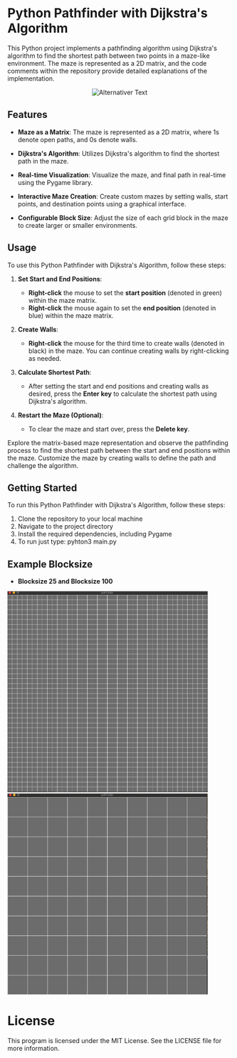 # Python Pathfinder with Dijkstra's Algorithm

This Python project implements a pathfinding algorithm using Dijkstra's algorithm to find the shortest path between two points in a maze-like environment. The maze is represented as a 2D matrix, and the code comments within the repository provide detailed explanations of the implementation.

<div align="center">
  <img src="./images/pathfinder.gif" alt="Alternativer Text">
</div>

## Features

- **Maze as a Matrix**: The maze is represented as a 2D matrix, where 1s denote open paths, and 0s denote walls.

- **Dijkstra's Algorithm**: Utilizes Dijkstra's algorithm to find the shortest path in the maze.

- **Real-time Visualization**: Visualize the maze, and final path in real-time using the Pygame library.

- **Interactive Maze Creation**: Create custom mazes by setting walls, start points, and destination points using a graphical interface.

- **Configurable Block Size**: Adjust the size of each grid block in the maze to create larger or smaller environments.

## Usage

To use this Python Pathfinder with Dijkstra's Algorithm, follow these steps:

1. **Set Start and End Positions**:
   - **Right-click** the mouse to set the **start position** (denoted in green) within the maze matrix.
   - **Right-click** the mouse again to set the **end position** (denoted in blue) within the maze matrix.

2. **Create Walls**:
   - **Right-click** the mouse for the third time to create walls (denoted in black) in the maze. You can continue creating walls by right-clicking as needed.

3. **Calculate Shortest Path**:
   - After setting the start and end positions and creating walls as desired, press the **Enter key** to calculate the shortest path using Dijkstra's algorithm.

4. **Restart the Maze (Optional)**:
   - To clear the maze and start over, press the **Delete key**.

Explore the matrix-based maze representation and observe the pathfinding process to find the shortest path between the start and end positions within the maze. Customize the maze by creating walls to define the path and challenge the algorithm.

## Getting Started

To run this Python Pathfinder with Dijkstra's Algorithm, follow these steps:

1. Clone the repository to your local machine
2. Navigate to the project directory
3. Install the required dependencies, including Pygame
5. To run just type: pyhton3 main.py

## Example Blocksize
- **Blocksize 25 and Blocksize 100**
<p float="left">
   <img src="./images/25.png" width=450 height=450>
   <img src="./images/100.png" width=450 height=450>
</p>

# License
This program is licensed under the MIT License. See the LICENSE file for more information.
